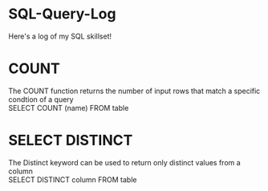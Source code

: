 # SQL-Query-Log
Here's a log of my SQL skillset!

# COUNT
The COUNT function returns the number of input rows that match a specific condtion of a query<br/>
SELECT COUNT (name) FROM table

# SELECT DISTINCT
The Distinct keyword can be used to return only distinct values from a column<br/>
SELECT DISTINCT column FROM table
